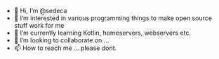- 👋 Hi, I’m @sedeca
- 👀 I’m interested in various programming things to make open source stuff work for me
- 🌱 I’m currently learning Kotlin, homeservers, webservers etc.
- 💞️ I’m looking to collaborate on ...
- 📫 How to reach me ... please dont.

<!---
sedeca/sedeca is a ✨ special ✨ repository because its `README.md` (this file) appears on your GitHub profile.
You can click the Preview link to take a look at your changes.
--->
